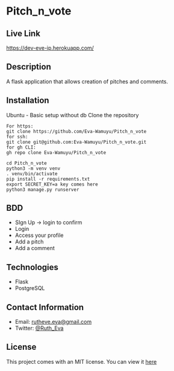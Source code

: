 # Pitch_n_vote

## Live Link

https://dev-eve-ip.herokuapp.com/

## Description
A flask application that allows creation of pitches and comments.
## Installation

Ubuntu - Basic setup without db
Clone the repository
```
For https:
git clone https://github.com/Eva-Wamuyu/Pitch_n_vote
for ssh:
git clone git@github.com:Eva-Wamuyu/Pitch_n_vote.git
for gh CLI:
gh repo clone Eva-Wamuyu/Pitch_n_vote
```
```
cd Pitch_n_vote
python3 -m venv venv
. venv/bin/activate
pip install -r requirements.txt
export SECRET_KEY=a key comes here
python3 manage.py runserver
```

## BDD
* SIgn Up ->  login to confirm
* Login
* Access your profile
* Add a pitch
* Add a comment
## Technologies
 * Flask
 * PostgreSQL
 

## Contact Information

* Email: rutheve.eva@gmail.com
* Twitter: [@Ruth_Eva](https://twitter.com/Ruth_Eva_?t=_DEEkzJ3K0Qzr1npwZ7ggw&s=09)
## License

This project comes with an MIT license.
You can view it [here](license)
